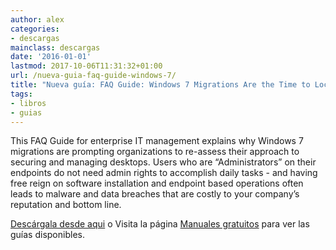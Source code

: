 ```yaml
---
author: alex
categories:
- descargas
mainclass: descargas
date: '2016-01-01'
lastmod: 2017-10-06T11:31:32+01:00
url: /nueva-guia-faq-guide-windows-7/
title: "Nueva guía: FAQ Guide: Windows 7 Migrations Are the Time to Lockdown PCs"
tags:
- libros
- guias
---
```


<figure>
    <a href="http://elbauldelprogramador.tradepub.com/c/pubRD.mpl?sr=oc&_t=oc:&pc=w_view10/prgm.cgi"><amp-img sizes="(min-width: 256px) 256px, 100vw" on="tap:lightbox1" role="button" tabindex="0" layout="responsive"  src="http://img.tradepub.com/free/w_view10/img/w_view10c.gif" title="FAQ Guide: Windows 7 Migrations Are the Time to Lockdown PCs" alt="FAQ Guide: Windows 7 Migrations Are the Time to Lockdown PCs" /></a>
</figure>

This FAQ Guide for enterprise IT management explains why Windows 7 migrations are prompting organizations to re-assess their approach to securing and managing desktops. Users who are &#8220;Administrators&#8221; on their endpoints do not need admin rights to accomplish daily tasks - and having free reign on software installation and endpoint based operations often leads to malware and data breaches that are costly to your company&#8217;s reputation and bottom line.

[Descárgala desde aqui][1] o
Visita la página [Manuales gratuitos][2] para ver las guías disponibles.


 [1]: http://elbauldelprogramador.tradepub.com/c/pubRD.mpl?sr=oc&_t=oc:&pc;=w_view10/prgm.cgi
 [2]: http://bashyc.blogspot.com/p/guias-gratuitas.html
